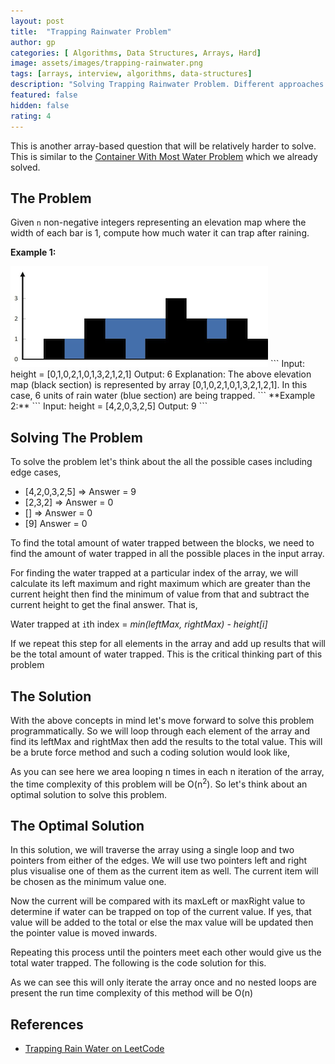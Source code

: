 ```yaml
---
layout: post
title:  "Trapping Rainwater Problem"
author: gp
categories: [ Algorithms, Data Structures, Arrays, Hard]
image: assets/images/trapping-rainwater.png
tags: [arrays, interview, algorithms, data-structures]
description: "Solving Trapping Rainwater Problem. Different approaches to solve the problem and their curresponding time and space complexities explained."
featured: false
hidden: false
rating: 4
---
```



This is another array-based question that will be relatively harder to solve. This is similar to the <a target="_blank" href="/container-with-most-water">Container With Most Water Problem</a> which we already solved.  

## The Problem
Given `n` non-negative integers representing an elevation map where the width of each bar is 1, compute how much water it can trap after raining.


**Example 1:**

<img src="/assets/images/trapping-rainwater.png">
```
Input: height = [0,1,0,2,1,0,1,3,2,1,2,1]
Output: 6
Explanation: The above elevation map (black section) is represented by array [0,1,0,2,1,0,1,3,2,1,2,1]. In this case, 6 units of rain water (blue section) are being trapped.
```
**Example 2:**
```
Input: height = [4,2,0,3,2,5]
Output: 9
```

## Solving The Problem 
To solve the problem let's think about the all the possible cases including edge cases,
+ [4,2,0,3,2,5] => Answer = 9
+ [2,3,2] => Answer = 0
+ [] => Answer = 0
+ [9] Answer = 0


To find the total amount of water trapped between the blocks, we need to find the amount of water trapped in all the possible places in the input array. 

For finding the water trapped at a particular index of the array, we will calculate its left maximum and right maximum which are greater than the current height then find the minimum of value from that and subtract the current height to get the final answer. That is,

Water trapped at `i`th index = *min(leftMax, rightMax) - height[i]*

If we repeat this step for all elements in the array and add up results that will be the total amount of water trapped. This is the critical thinking part of this problem

## The Solution

With the above concepts in mind let's move forward to solve this problem programmatically. So we will loop through each element of the array and find its leftMax and rightMax then add the results to the total value. This will be a brute force method and such a coding solution would look like,
<script src="http://gist-it.appspot.com/https://github.com/vishnu-gp/algorithm-ds/blob/master/Excercises/Arrays/03_TrappingRainWater/BruteForce.js?slice=6:23"></script>

As you can see here we area looping n times in each n iteration of the array, the time complexity of this problem will be O(n<sup>2</sup>). So let's think about an optimal solution to solve this problem.


## The Optimal Solution

In this solution, we will traverse the array using a single loop and two pointers from either of the edges. We will use two pointers left and right plus visualise one of them as the current item as well. The current item will be chosen as the minimum value one. 

Now the current will be compared with its maxLeft or maxRight value to determine if water can be trapped on top of the current value. If yes, that value will be added to the total or else the max value will be updated then the pointer value is moved inwards. 

Repeating this process until the pointers meet each other would give us the total water trapped.  The following is the code solution for this.
<script src="http://gist-it.appspot.com/https://github.com/vishnu-gp/algorithm-ds/blob/master/Excercises/Arrays/03_TrappingRainWater/OptimalSolution.js?slice=6:28"></script>

As we can see this will only iterate the array once and no nested loops are present the run time complexity of this method will be O(n)

## References
+ <a target="_blank" href="https://leetcode.com/problems/trapping-rain-water/">Trapping Rain Water on LeetCode</a>

